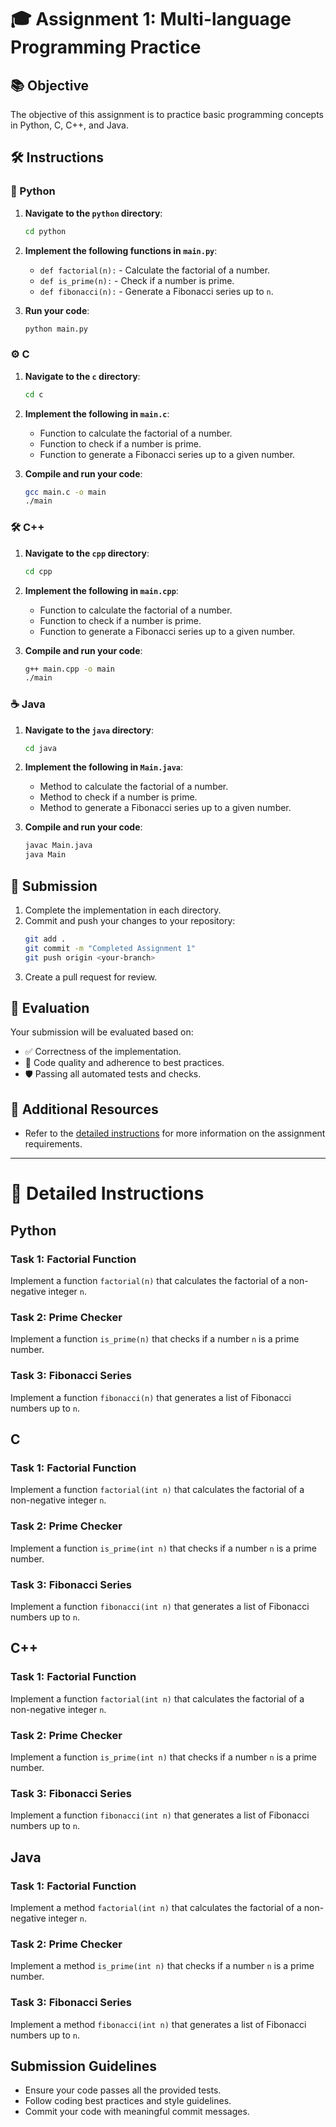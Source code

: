 # 🎓 Assignment 1: Multi-language Programming Practice

## 📚 Objective
The objective of this assignment is to practice basic programming concepts in Python, C, C++, and Java.

## 🛠️ Instructions

### 🐍 Python
1. **Navigate to the `python` directory**:
    ```sh
    cd python
    ```
2. **Implement the following functions in `main.py`**:
    - `def factorial(n):` - Calculate the factorial of a number.
    - `def is_prime(n):` - Check if a number is prime.
    - `def fibonacci(n):` - Generate a Fibonacci series up to `n`.

3. **Run your code**:
    ```sh
    python main.py
    ```

### ⚙️ C
1. **Navigate to the `c` directory**:
    ```sh
    cd c
    ```
2. **Implement the following in `main.c`**:
    - Function to calculate the factorial of a number.
    - Function to check if a number is prime.
    - Function to generate a Fibonacci series up to a given number.

3. **Compile and run your code**:
    ```sh
    gcc main.c -o main
    ./main
    ```

### 🛠️ C++
1. **Navigate to the `cpp` directory**:
    ```sh
    cd cpp
    ```
2. **Implement the following in `main.cpp`**:
    - Function to calculate the factorial of a number.
    - Function to check if a number is prime.
    - Function to generate a Fibonacci series up to a given number.

3. **Compile and run your code**:
    ```sh
    g++ main.cpp -o main
    ./main
    ```

### ☕ Java
1. **Navigate to the `java` directory**:
    ```sh
    cd java
    ```
2. **Implement the following in `Main.java`**:
    - Method to calculate the factorial of a number.
    - Method to check if a number is prime.
    - Method to generate a Fibonacci series up to a given number.

3. **Compile and run your code**:
    ```sh
    javac Main.java
    java Main
    ```

## 📝 Submission
1. Complete the implementation in each directory.
2. Commit and push your changes to your repository:
    ```sh
    git add .
    git commit -m "Completed Assignment 1"
    git push origin <your-branch>
    ```
3. Create a pull request for review.

## 🧪 Evaluation
Your submission will be evaluated based on:
- ✅ Correctness of the implementation.
- 🧼 Code quality and adherence to best practices.
- 🛡️ Passing all automated tests and checks.

## 📑 Additional Resources
- Refer to the [detailed instructions](docs/detailed-instructions.md) for more information on the assignment requirements.

---

# 📜 Detailed Instructions

## Python
### Task 1: Factorial Function
Implement a function `factorial(n)` that calculates the factorial of a non-negative integer `n`.

### Task 2: Prime Checker
Implement a function `is_prime(n)` that checks if a number `n` is a prime number.

### Task 3: Fibonacci Series
Implement a function `fibonacci(n)` that generates a list of Fibonacci numbers up to `n`.

## C
### Task 1: Factorial Function
Implement a function `factorial(int n)` that calculates the factorial of a non-negative integer `n`.

### Task 2: Prime Checker
Implement a function `is_prime(int n)` that checks if a number `n` is a prime number.

### Task 3: Fibonacci Series
Implement a function `fibonacci(int n)` that generates a list of Fibonacci numbers up to `n`.

## C++
### Task 1: Factorial Function
Implement a function `factorial(int n)` that calculates the factorial of a non-negative integer `n`.

### Task 2: Prime Checker
Implement a function `is_prime(int n)` that checks if a number `n` is a prime number.

### Task 3: Fibonacci Series
Implement a function `fibonacci(int n)` that generates a list of Fibonacci numbers up to `n`.

## Java
### Task 1: Factorial Function
Implement a method `factorial(int n)` that calculates the factorial of a non-negative integer `n`.

### Task 2: Prime Checker
Implement a method `is_prime(int n)` that checks if a number `n` is a prime number.

### Task 3: Fibonacci Series
Implement a method `fibonacci(int n)` that generates a list of Fibonacci numbers up to `n`.

## Submission Guidelines
- Ensure your code passes all the provided tests.
- Follow coding best practices and style guidelines.
- Commit your code with meaningful commit messages.

